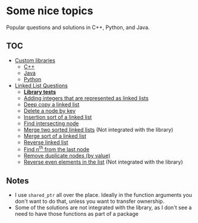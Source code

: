 # Some nice topics
Popular questions and solutions in C++, Python, and Java.

## TOC
* [Custom libraries](Library)
  * [C++](Library/C++)
  * [Java](Library/Java)
  * [Python](Library/Python)
* [Linked List Questions](LinkedList)
  * [__Library tests__](LinkedList/Tests)
  * [Adding integers that are represented as linked lists](LinkedList/addIntegers)
  * [Deep copy a linked list](LinkedList/deepCopy)
  * [Delete a node by key](LinkedList/deleteKey)
  * [Insertion sort of a linked list](LinkedList/insertionSort)
  * [Find intersecting node](LinkedList/intersection)
  * [Merge two sorted linked lists](LinkedList/mergeLists) (Not integrated with the library)
  * [Merge sort of a linked list](LinkedList/mergeSort)
  * [Reverse linked list](LinkedList/reverse)
  * [Find n<sup>th</sup> from the last node](LinkedList/nthFromLast)
  * [Remove duplicate nodes (by value)](LinkedList/removeDuplicate)
  * [Reverse even elements in the list](LinkedList/reverseEven) (Not integrated with the library)


## Notes
* I use `shared_ptr` all over the place. Ideally in the function arguments you don't want to do that, unless you want to transfer ownership.
* Some of the solutions are not integrated with the library, as I don't see a need to have those functions as part of a package
